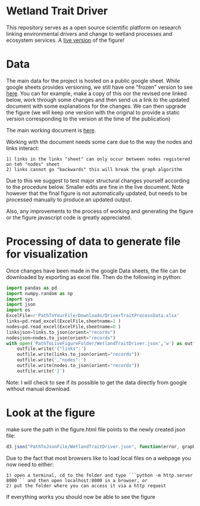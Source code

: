 # Wetland Trait Driver

This repository serves as a open source scientific platform on research linking environmental drivers and change to wetland processes and ecosystem services. A [live version](http://zahachtah.github.io/WetlandTraitDriver/) of the figure!

# Data

The main data for the project is hosted on a public google sheet. While google sheets provides versioning, we still have one "frozen" version to see [here](https://docs.google.com/spreadsheets/d/1ck5ZCyX8FKwjJ36NOsbQFBuqsKweWUrhUh1sKBPoPqg/edit?usp=sharing). You can for example, make a copy of this oor the revised one linked below, work through some changes and then send us a link to the updated document with some explanations for the changes. We can then upgrade the figure (we will keep one version with the original to provide a static version corresponding to the version at the time of the publication)

The main working document is [here](https://docs.google.com/spreadsheets/d/1ck5ZCyX8FKwjJ36NOsbQFBuqsKweWUrhUh1sKBPoPqg/edit?usp=sharing). 

Working with the document needs some care due to the way the nodes and links interact:

    1) links in the links "sheet" can only occur between nodes registered on teh "nodes" sheet
    2) links cannot go "backwards" this will break the graph algorithm

Due to this we suggest to test major structural changes yourself according to the procedure below. Smaller edits are fine in the live document. Note however that the final figure is not automatically updated, but needs to be processed manually to produce an updated output.

Also, any improvements to the process of working and generating the figure or the figure javascript code is greatly appreciated.

# Processing of data to generate file for visualization

Once changes have been made in the google Data sheets, the file can be downloaded by exporting as excel file. Then do the following in python:

```python
import pandas as pd
import numpy.random as np
import sys
import json
import os
ExcelFile=r'PathToYourFile/Downloads/DriverTraitProcessData.xlsx'
links=pd.read_excel(ExcelFile,sheetname=1 )
nodes=pd.read_excel(ExcelFile,sheetname=0 )
linksjson=links.to_json(orient="records")
nodesjson=nodes.to_json(orient="records")
with open('PathToLiveFigureFolder/WetlandTraitDriver.json','w') as outfile:
    outfile.write('{"links":')
    outfile.write(links.to_json(orient="records"))
    outfile.write(',"nodes":')
    outfile.write(nodes.to_json(orient="records"))
    outfile.write('}')
```
   
Note: I will check to see if its possible to get the data directly from google without manual download. 
   
# Look at the figure

make sure the path in the figure.html file points to the newly created json file:

```javascript
d3.json("PathToJsonFile/WetlandTraitDriver.json", function(error, graph) {
```
Due to the fact that most browsers like to load local files on a webpage you now need to either:

    1) open a terminal, cd to the folder and type ```python -m http.server 8000``` and then open localhost:8000 in a browser, or
    2) put the folder where you can access it via a http request
    
If everything works you should now be able to see the figure
